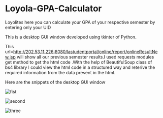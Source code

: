 # Loyola-GPA-Calculator
Loyolites here you can calculate your GPA of your respective semester by entering only your UID 

This is a desktop GUI window developed using tkinter of Python.

This url=http://202.53.11.226:8080/lastudentportal/online/report/onlineResultNew.jsp will show all our previous semester results.I used requests modules get method to get the html code .With the help of BeautifulSoup class of bs4 library I could view the html code in a structured way and reterive the required information from the data present in the html.

Here are the snippets of the desktop GUI window

![fist](https://user-images.githubusercontent.com/65886383/117460899-9ff59c80-af6a-11eb-9f70-b84a4dcc7e9d.JPG)

![second](https://user-images.githubusercontent.com/65886383/117460944-ac79f500-af6a-11eb-9721-ef5ad579d6f9.JPG)

![three](https://user-images.githubusercontent.com/65886383/117461144-dfbc8400-af6a-11eb-86a4-c1648da1abbb.JPG)

